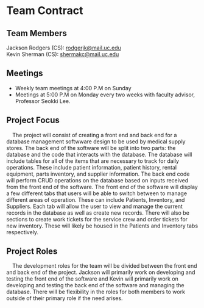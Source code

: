 # Team Contract
## Team Members
Jackson Rodgers (CS): rodgerjk@mail.uc.edu  
Kevin Sherman (CS): shermakc@mail.uc.edu

## Meetings
- Weekly team meetings at 4:00 P.M on Sunday
- Meetings at 5:00 P.M on Monday every two weeks with faculty advisor, Professor Seokki Lee.

## Project Focus
&nbsp;&nbsp;&nbsp;&nbsp;The project will consist of creating a front end and back end for a database management softwware design to be used by medical supply stores.
The back end of the software will be split into two parts: the database and the code that interacts with the database. The database will include tables
for all of the items that are necessary to track for daily operations. These include patient information, patient history, rental equipment, parts inventory, and supplier information.
The back end code will perform CRUD operations on the database based on inputs received from the front end of the software.
The front end of the software will display a few different tabs that users will be able to switch between to manage different areas of operation.
These can include Patients, Inventory, and Suppliers. Each tab will allow the user to view and manage the current records in the database as well as create new records.
There will also be sections to create work tickets for the service crew and order tickets for new inventory. These will likely be housed in the Patients and Inventory tabs respectively.

## Project Roles
&nbsp;&nbsp;&nbsp;&nbsp;The development roles for the team will be divided between the front end and back end of the project. Jackson will primarily work on developing and testing 
the front end of the software and Kevin will primarily work on developing and testing the back end of the software and managing the database. There will be flexibility in the roles for 
both members to work outside of their primary role if the need arises.
